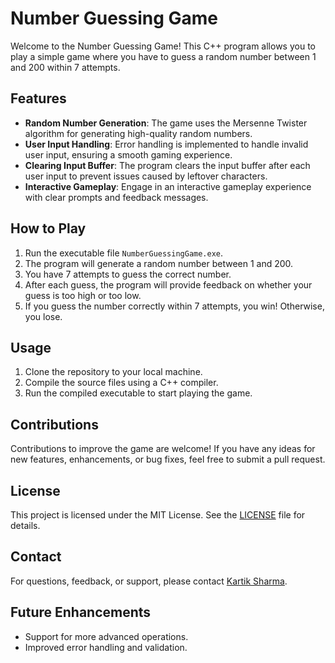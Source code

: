 # Number Guessing Game

Welcome to the Number Guessing Game! This C++ program allows you to play a simple game where you have to guess a random number between 1 and 200 within 7 attempts.

## Features

- **Random Number Generation**: The game uses the Mersenne Twister algorithm for generating high-quality random numbers.
- **User Input Handling**: Error handling is implemented to handle invalid user input, ensuring a smooth gaming experience.
- **Clearing Input Buffer**: The program clears the input buffer after each user input to prevent issues caused by leftover characters.
- **Interactive Gameplay**: Engage in an interactive gameplay experience with clear prompts and feedback messages.

## How to Play

1. Run the executable file `NumberGuessingGame.exe`.
2. The program will generate a random number between 1 and 200.
3. You have 7 attempts to guess the correct number.
4. After each guess, the program will provide feedback on whether your guess is too high or too low.
5. If you guess the number correctly within 7 attempts, you win! Otherwise, you lose.

## Usage

1. Clone the repository to your local machine.
2. Compile the source files using a C++ compiler.
3. Run the compiled executable to start playing the game.

## Contributions

Contributions to improve the game are welcome! If you have any ideas for new features, enhancements, or bug fixes, feel free to submit a pull request.

## License

This project is licensed under the MIT License. See the [LICENSE](../LICENSE.md) file for details.

## Contact
For questions, feedback, or support, please contact [Kartik Sharma](mailto:sharmakartik2322002@gmail.com).

## Future Enhancements
- Support for more advanced operations.
- Improved error handling and validation.
